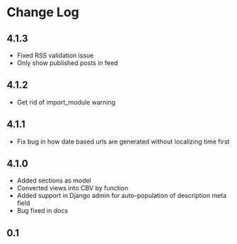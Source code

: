 # Change Log

## 4.1.3

* Fixed RSS validation issue
* Only show published posts in feed

## 4.1.2

* Get rid of import_module warning

## 4.1.1

* Fix bug in how date based urls are generated without localizing time first

## 4.1.0

* Added sections as model
* Converted views into CBV by function
* Added support in Django admin for auto-population of description meta field
* Bug fixed in docs

## 0.1
